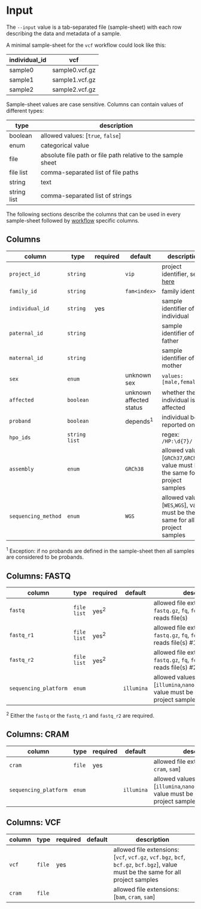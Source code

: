# Input
The `--input` value is a tab-separated file (sample-sheet) with each row describing the data and metadata of a sample.

A minimal sample-sheet for the `vcf` workflow could look like this:

| individual_id  | vcf            |
|----------------|----------------|
| sample0        | sample0.vcf.gz |
| sample1        | sample1.vcf.gz |
| sample2        | sample2.vcf.gz |

Sample-sheet values are case sensitive. Columns can contain values of different types:

| type        | description                                                  | 
|-------------|--------------------------------------------------------------|
| boolean     | allowed values: [``true``, ``false``]                        |
| enum        | categorical value                                            |
| file        | absolute file path or file path relative to the sample sheet |
| file list   | comma-separated list of file paths                           |
| string      | text                                                         |
| string list | comma-separated list of strings                              |

The following sections describe the columns that can be used in every sample-sheet followed by [workflow](workflow.md) specific columns.   

## Columns
| column                | type            | required | default                 | description                                                                             |                                        
|-----------------------|-----------------|----------|-------------------------|-----------------------------------------------------------------------------------------|
| ``project_id``        | ``string``      |          | ``vip``                 | project identifier, see [here](../examples/multi-project.md)                            |
| ``family_id``         | ``string``      |          | ``fam<index>``          | family identifier                                                                       |
| ``individual_id``     | ``string``      | yes      |                         | sample identifier of the individual                                                     |
| ``paternal_id``       | ``string``      |          |                         | sample identifier of the father                                                         |
| ``maternal_id``       | ``string``      |          |                         | sample identifier of the mother                                                         |
| ``sex``               | ``enum``        |          | unknown sex             | ``values: [male,female]``                                                               |
| ``affected``          | ``boolean``     |          | unknown affected status | whether the individual is affected                                                      |
| ``proband``           | ``boolean``     |          | depends<sup>1</sup>     | individual being reported on                                                            |
| ``hpo_ids``           | ``string list`` |          |                         | regex: `/HP:\d{7}/`                                                                     |
| ``assembly``          | ``enum``        |          | ``GRCh38``              | allowed values: [``GRCh37``,``GRCh38``], value must be the same for all project samples |
| ``sequencing_method`` | ``enum``        |          | ``WGS``                 | allowed values: [``WES``,``WGS``], value must be the same for all project samples       |

<sup>1</sup> Exception: if no probands are defined in the sample-sheet then all samples are considered to be probands.

## Columns: FASTQ
| column                  | type          | required        | default      | description                                                                                                 |
|-------------------------|---------------|-----------------|--------------|-------------------------------------------------------------------------------------------------------------|
| ``fastq``               | ``file list`` | yes<sup>2</sup> |              | allowed file extensions: [``fastq``, ``fastq.gz``, ``fq``, ``fq.gz``]. single-reads file(s)                 |
| ``fastq_r1``            | ``file list`` | yes<sup>2</sup> |              | allowed file extensions: [``fastq``, ``fastq.gz``, ``fq``, ``fq.gz``]. paired-end reads file(s) #1          |
| ``fastq_r2``            | ``file list`` | yes<sup>2</sup> |              | allowed file extensions: [``fastq``, ``fastq.gz``, ``fq``, ``fq.gz``]. paired-end reads file(s) #2          |
| ``sequencing_platform`` | ``enum``      |                 | ``illumina`` | allowed values: [``illumina``,``nanopore``,``pacbio_hifi``], value must be the same for all project samples |

<sup>2</sup> Either the `fastq` or the ``fastq_r1`` and ``fastq_r2`` are required.  

## Columns: CRAM
| column                  | type     | required | default      | description                                                                                                 |
|-------------------------|----------|----------|--------------|-------------------------------------------------------------------------------------------------------------|
| ``cram``                | ``file`` | yes      |              | allowed file extensions: [``bam``, ``cram``, ``sam``]                                                       |
| ``sequencing_platform`` | ``enum`` |          | ``illumina`` | allowed values: [``illumina``,``nanopore``,``pacbio_hifi``], value must be the same for all project samples |

## Columns: VCF
| column   | type     | required | default | description                                                                                                                                   |
|----------|----------|----------|---------|-----------------------------------------------------------------------------------------------------------------------------------------------|
| ``vcf``  | ``file`` | yes      |         | allowed file extensions: [``vcf``, ``vcf.gz``, ``vcf.bgz``, ``bcf``, ``bcf.gz``, ``bcf.bgz``], value must be the same for all project samples |
| ``cram`` | ``file`` |          |         | allowed file extensions: [``bam``, ``cram``, ``sam``]                                                                                         |
